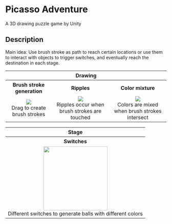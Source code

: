 # Picasso Adventure
A 3D drawing puzzle game by Unity

## Description
Main idea: Use brush stroke as path to reach certain locations or use them to interact with objects to trigger switches, and eventually reach the destination in each stage.

<table>
<tr>
<th colspan="3">Drawing</th>
</tr>
<tr>
<th>Brush stroke generation</th>
<th>Ripples</th>
<th>Color mixture</th>
</tr>
<tr>
<td align="center"><img src="screenshot\draw1.gif"><br/>Drag to create brush strokes</td>
<td align="center"><img src="screenshot\draw2.gif"><br/>Ripples occur when brush strokes are touched</td>
<td align="center"><img src="screenshot\draw3.gif"><br/>Colors are mixed when brush strokes intersect</td>
</tr>
</table>

<table>
<tr>
<th>Stage</th>
</tr>
<tr>
<th>Switches</th>
</tr>
<tr>
<td align="center"><img src="screenshot\stage1.gif" height="200"><br/>Different switches to generate balls with different colors</td>
</tr>
</table>
